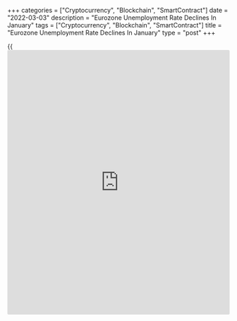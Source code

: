 +++
categories = ["Cryptocurrency", "Blockchain", "SmartContract"]
date = "2022-03-03"
description = "Eurozone Unemployment Rate Declines In January"
tags = ["Cryptocurrency", "Blockchain", "SmartContract"]
title = "Eurozone Unemployment Rate Declines In January"
type = "post"
+++

{{<iframe id="large-banner" src="https://www.bounty.group/#slide=2.0" width="100%" height="600" scrolling="no" style="border: 0px solid rgb(216, 221, 230); border-radius: 3px;">}}

The euro area unemployment rate declined in January, figures from
Eurostat showed on Thursday.

The jobless rate dropped to 6.8 percent in January from 7.0 percent in
December. In the same period last year, the unemployment rate was 8.3
percent. The rate was forecast to remain at 7.0 percent.

The number of people out of work decreased by 214,000 from the last
month to 11.225 million. Compared to last year, unemployment was down
2.117 million.

The youth unemployment rate was 13.9 percent in January compared with
14.2 percent in December.

In the EU27, the jobless rate decreased marginally to 6.2 percent in
January from 6.3 percent a month ago.

For comments and feedback [contact](https://www.playgroundfx.com/contact/): editorial@rtt[news](https://www.letsplayfx.com/blog/forex-news-website/).com

[Economic News][1]

 **What parts of the world are seeing the best (and worst) economic
performances lately? Click[here][2] to check out our [Econ Scorecard][2]
and find out! See up-to-the-moment [ranking](https://www.playgroundfx.com/blog/crypto-exchange-ranking/)s for the best and worst
performers in [GDP][3], [unemployment rate][4], [inflation][5] and much
more.**

   1. www.rtt[news](https://www.letsplayfx.com/blog/forex-news-website/).com/Content/EconomicNews.aspx
   2. www.rtt[news](https://www.letsplayfx.com/blog/forex-news-website/).com/economic-scorecard/world-rank/unemployment-rate/highest-performance.aspx
   3. www.rtt[news](https://www.letsplayfx.com/blog/forex-news-website/).com/economic-scorecard/world-rank/GDP/highest-performance.aspx
   4. www.rtt[news](https://www.letsplayfx.com/blog/forex-news-website/).com/economic-scorecard/world-rank/unemployment-rate/lowest-performance.aspx
   5. www.rtt[news](https://www.letsplayfx.com/blog/forex-news-website/).com/economic-scorecard/world-rank/CPI/highest-performance.aspx